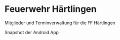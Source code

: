 # Feuerwehr Härtlingen
Mitglieder und Terminverwaltung für die FF Härtlingen

Snapshot der Android App
